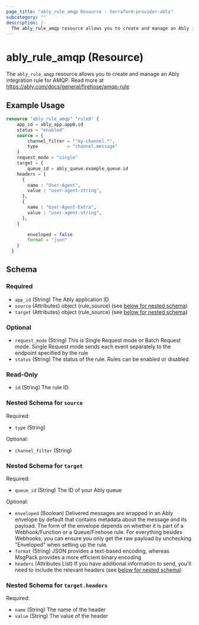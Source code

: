 ```yaml
---
page_title: "ably_rule_amqp Resource - terraform-provider-ably"
subcategory: ""
description: |-
  The ably_rule_amqp resource allows you to create and manage an Ably integration rule for AMQP. Read more at https://ably.com/docs/general/firehose/amqp-rule
---
```


# ably_rule_amqp (Resource)

The `ably_rule_amqp` resource allows you to create and manage an Ably integration rule for AMQP. Read more at https://ably.com/docs/general/firehose/amqp-rule


## Example Usage

```terraform
resource "ably_rule_amqp" "rule0" {
	app_id = ably_app.app0.id
	status = "enabled"
	source = {
		channel_filter = "^my-channel.*",
		type           = "channel.message"
	}
	request_mode = "single"
	target = {
		queue_id = ably_queue.example_queue.id
    headers = [
      {
        name : "User-Agent",
        value : "user-agent-string",
      },
      {
        name : "User-Agent-Extra",
        value : "user-agent-string",
      },
    ]

		enveloped = false
		format = "json"
	}
  }
```

<!-- schema generated by tfplugindocs -->
## Schema

### Required

- `app_id` (String) The Ably application ID.
- `source` (Attributes) object (rule_source) (see [below for nested schema](#nestedatt--source))
- `target` (Attributes) object (rule_source) (see [below for nested schema](#nestedatt--target))

### Optional

- `request_mode` (String) This is Single Request mode or Batch Request mode. Single Request mode sends each event separately to the endpoint specified by the rule
- `status` (String) The status of the rule. Rules can be enabled or disabled.

### Read-Only

- `id` (String) The rule ID.

<a id="nestedatt--source"></a>
### Nested Schema for `source`

Required:

- `type` (String)

Optional:

- `channel_filter` (String)


<a id="nestedatt--target"></a>
### Nested Schema for `target`

Required:

- `queue_id` (String) The ID of your Ably queue

Optional:

- `enveloped` (Boolean) Delivered messages are wrapped in an Ably envelope by default that contains metadata about the message and its payload. The form of the envelope depends on whether it is part of a Webhook/Function or a Queue/Firehose rule. For everything besides Webhooks, you can ensure you only get the raw payload by unchecking "Enveloped" when setting up the rule.
- `format` (String) JSON provides a text-based encoding, whereas MsgPack provides a more efficient binary encoding
- `headers` (Attributes List) If you have additional information to send, you'll need to include the relevant headers (see [below for nested schema](#nestedatt--target--headers))

<a id="nestedatt--target--headers"></a>
### Nested Schema for `target.headers`

Required:

- `name` (String) The name of the header
- `value` (String) The value of the header